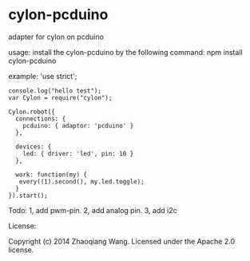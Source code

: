 cylon-pcduino
=============

adapter for cylon on pcduino


usage:
	install the cylon-pcduino by the following command:
	npm install cylon-pcduino

example:
	'use strict';

	console.log("hello test");
	var Cylon = require("cylon");

	Cylon.robot({
	  connections: {
	    pcduino: { adaptor: 'pcduino' }
	  },

	  devices: {
	    led: { driver: 'led', pin: 10 }
	  },

	  work: function(my) {
	   every((1).second(), my.led.toggle);
	  }
	}).start();


Todo:
	1, add pwm-pin.
	2, add analog pin.
	3, add i2c

License:

Copyright (c) 2014 Zhaoqiang Wang. Licensed under the Apache 2.0 license.
